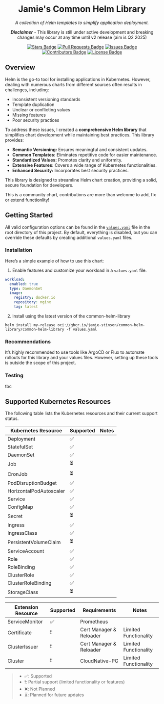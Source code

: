 <div align="center">

# Jamie's Common Helm Library

*A collection of Helm templates to simplify application deployment.*

***Disclaimer*** - This library is still under active development and breaking changes may occur at any time until v2 release (aim is Q2 2025)

</div>

<div align="center">
  <a href="https://github.com/jamie-stinson/common-helm-library/stargazers"><img src="https://img.shields.io/github/stars/jamie-stinson/common-helm-library?style=for-the-badge" alt="Stars Badge"/></a>
  <a href="https://github.com/jamie-stinson/common-helm-library/pulls"><img src="https://img.shields.io/github/issues-pr/jamie-stinson/common-helm-library?style=for-the-badge" alt="Pull Requests Badge"/></a>
  <a href="https://github.com/jamie-stinson/common-helm-library/issues"><img src="https://img.shields.io/github/issues/jamie-stinson/common-helm-library?style=for-the-badge" alt="Issues Badge"/></a>
  <a href="https://github.com/jamie-stinson/common-helm-library/graphs/contributors"><img src="https://img.shields.io/github/contributors/jamie-stinson/common-helm-library?style=for-the-badge" alt="Contributors Badge"/></a>
  <a href="https://github.com/jamie-stinson/common-helm-library/blob/master/LICENSE"><img src="https://img.shields.io/github/license/jamie-stinson/common-helm-library?style=for-the-badge" alt="License Badge"/></a>
</div>  


## Overview

Helm is the go-to tool for installing applications in Kubernetes. However, dealing with numerous charts from different sources often results in challenges, including:  

- Inconsistent versioning standards  
- Template duplication  
- Unclear or conflicting values  
- Missing features  
- Poor security practices  

To address these issues, I created a **comprehensive Helm library** that simplifies chart development while maintaining best practices. This library provides:  

- **Semantic Versioning:** Ensures meaningful and consistent updates.  
- **Common Templates:** Eliminates repetitive code for easier maintenance.  
- **Standardized Values:** Promotes clarity and uniformity.  
- **Extensive Features:** Covers a wide range of Kubernetes functionalities.  
- **Enhanced Security:** Incorporates best security practices.  

This library is designed to streamline Helm chart creation, providing a solid, secure foundation for developers.

This is a community chart, contributions are more than welcome to add, fix or extend functionlity!

## Getting Started  

All valid configuration options can be found in the [`values.yaml`](https://raw.githubusercontent.com/jamie-stinson/common-helm-library/main/values.yaml) file in the root directory of this project. By default, everything is disabled, but you can override these defaults by creating additional `values.yaml` files.  

### Installation  

Here’s a simple example of how to use this chart:  

1. Enable features and customize your workload in a `values.yaml` file.  

```yaml
workload:
  enabled: true
  type: DaemonSet
  image:
    registry: docker.io
    repository: nginx
    tag: latest
```
2. Install using the latest version of the common-helm-library

```helm install my-release oci://ghcr.io/jamie-stinson/common-helm-library/common-helm-library -f values.yaml```

### Recommendations
It’s highly recommended to use tools like ArgoCD or Flux to automate rollouts for this library and your values files. However, setting up these tools is outside the scope of this project.

### Testing

tbc

## Supported Kubernetes Resources

The following table lists the Kubernetes resources and their current support status.

| Kubernetes Resource     | Supported     | Notes                          |
|-------------------------|---------------|--------------------------------|
| Deployment              | ✅             |  
| StatefulSet             | ✅             |
| DaemonSet               | ✅             |
| Job                     | ⏳             |
| CronJob                 | ⏳             |
| PodDisruptionBudget     | ✅             |
| HorizontalPodAutoscaler | ✅             |
| Service                 | ✅             |
| ConfigMap               | ✅             |
| Secret                  | ⏳             |
| Ingress                 | ✅             |
| IngressClass            | ✅             |
| PersistentVolumeClaim   | ⏳             |
| ServiceAccount          | ✅             |
| Role                    | ✅             |
| RoleBinding             | ✅             |
| ClusterRole             | ✅             |
| ClusterRoleBinding      | ✅             |
| StorageClass            | ⏳             |

| Extension Resource      | Supported     | Requirements             | Notes              |
|-------------------------|---------------|--------------------------|--------------------|
| ServiceMonitor          | ✅             | Prometheus               |       
| Certificate             | ❗             | Cert Manager & Reloader  | Limited Functionality
| ClusterIssuer           | ❗             | Cert Manager & Reloader  | Limited Functionality
| Cluster                 | ❗             | CloudNative-PG           | Limited Functionality

> - ✅: Supported  
> - ❗: Partial support (limited functionality or features)
> - ❌: Not Planned  
> - ⏳: Planned for future updates
